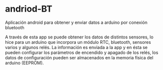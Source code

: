 # andriod-BT
Aplicación android para obtener y enviar datos a arduino por conexión bluetooth

A través de esta app se puede obtener los datos de distintos sensores, lo hice para un arduino que incorpora un módulo RTC, bluetooth, sensores varios y algunos relés.
La información es enviada a la app y en ésta se pueden configurar los parámetros de encendido y apagado  de los relés, los datos de configuración pueden ser almacenados en la memoria física del arduino (EEPROM).


